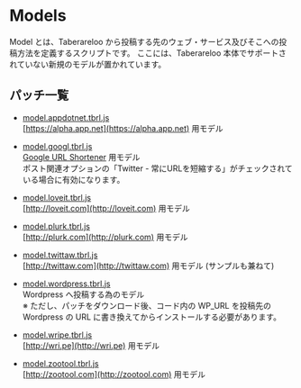 # Models

Model とは、Taberareloo から投稿する先のウェブ・サービス及びそこへの投稿方法を定義するスクリプトです。
ここには、Taberareloo 本体でサポートされていない新規のモデルが置かれています。

## パッチ一覧

* [model.appdotnet.tbrl.js](https://raw.github.com/YungSang/patches-for-taberareloo/master/models/model.appdotnet.tbrl.js)  
  [https://alpha.app.net](https://alpha.app.net) 用モデル

* [model.googl.tbrl.js](https://raw.github.com/YungSang/patches-for-taberareloo/master/models/model.googl.tbrl.js)  
  [Google URL Shortener](http://goo.gl) 用モデル  
  ポスト関連オプションの「Twitter - 常にURLを短縮する」がチェックされている場合に有効になります。

* [model.loveit.tbrl.js](https://raw.github.com/YungSang/patches-for-taberareloo/master/models/model.loveit.tbrl.js)  
  [http://loveit.com](http://loveit.com) 用モデル

* [model.plurk.tbrl.js](https://raw.github.com/YungSang/patches-for-taberareloo/master/models/model.plurk.tbrl.js)  
  [http://plurk.com](http://plurk.com) 用モデル

* [model.twittaw.tbrl.js](https://raw.github.com/YungSang/patches-for-taberareloo/master/models/model.twittaw.tbrl.js)  
	[http://twittaw.com](http://twittaw.com) 用モデル (サンプルも兼ねて)

* [model.wordpress.tbrl.js](https://raw.github.com/YungSang/patches-for-taberareloo/master/models/model.wordpress.tbrl.js)  
	Wordpress へ投稿する為のモデル  
	※ ただし、パッチをダウンロード後、コード内の WP_URL を投稿先の Wordpress の URL に書き換えてからインストールする必要があります。

* [model.wripe.tbrl.js](https://raw.github.com/YungSang/patches-for-taberareloo/master/models/model.wripe.tbrl.js)  
  [http://wri.pe](http://wri.pe) 用モデル

* [model.zootool.tbrl.js](https://raw.github.com/YungSang/patches-for-taberareloo/master/models/model.zootool.tbrl.js)  
  [http://zootool.com](http://zootool.com) 用モデル
